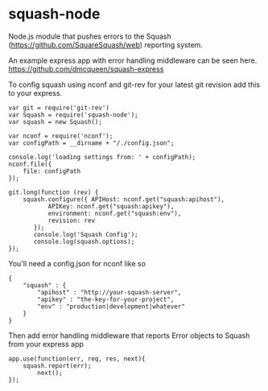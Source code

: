 squash-node
==============

Node.js module that pushes errors to the Squash (https://github.com/SquareSquash/web) reporting system.   

An example express app with error handling middleware can be seen here.
https://github.com/dmcqueen/squash-express


To config squash using nconf and git-rev for your latest git revision add this to your express.

	var git = require('git-rev')
	var Squash = require('squash-node');
	var squash = new Squash(); 

	var nconf = require('nconf');
	var configPath = __dirname + "/./config.json";

	console.log('loading settings from: ' + configPath);
	nconf.file({
	    file: configPath
	});

	git.long(function (rev) {
	    squash.configure({ APIHost: nconf.get("squash:apihost"),
	           APIKey: nconf.get("squash:apikey"),
	           environment: nconf.get("squash:env"),
	           revision: rev
	       });
	       console.log('Squash Config');
	       console.log(squash.options);
	});

You'll need a config.json for nconf like so

	{
		"squash" : {
			"apihost" : "http://your-squash-server",
			"apikey" : "the-key-for-your-project",
			"env" : "production|development|whatever"
		}
	} 
	
	 
Then add error handling middleware that reports Error objects to Squash from your express app 

	app.use(function(err, req, res, next){
		squash.report(err);
    		next();
	});

